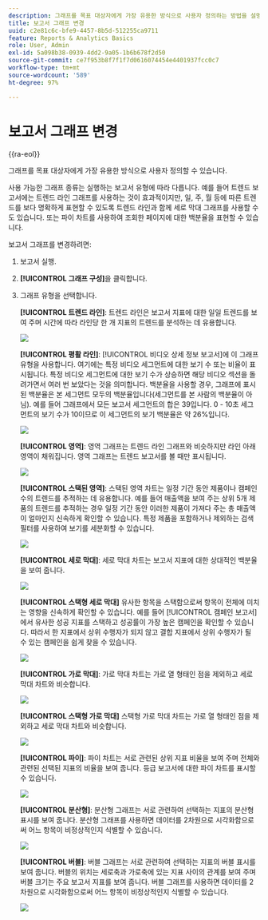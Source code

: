 ```yaml
---
description: 그래프를 목표 대상자에게 가장 유용한 방식으로 사용자 정의하는 방법을 설명하는 단계입니다.
title: 보고서 그래프 변경
uuid: c2e81c6c-bfe9-4457-8b5d-512255ca9711
feature: Reports & Analytics Basics
role: User, Admin
exl-id: 5a098b38-0939-4dd2-9a05-1b6b678f2d50
source-git-commit: ce7f953b8f7f1f7d0616074454e4401937fcc0c7
workflow-type: tm+mt
source-wordcount: '589'
ht-degree: 97%

---
```


# 보고서 그래프 변경

{{ra-eol}}

그래프를 목표 대상자에게 가장 유용한 방식으로 사용자 정의할 수 있습니다.

사용 가능한 그래프 종류는 실행하는 보고서 유형에 따라 다릅니다. 예를 들어 트렌드 보고서에는 트렌드 라인 그래프를 사용하는 것이 효과적이지만, 일, 주, 월 등에 따른 트렌드를 보다 명확하게 표현할 수 있도록 트렌드 라인과 함께 세로 막대 그래프를 사용할 수도 있습니다. 또는 파이 차트를 사용하여 조회한 페이지에 대한 백분율을 표현할 수 있습니다.

보고서 그래프를 변경하려면:

1. 보고서 실행.
1. **[!UICONTROL 그래프 구성]**&#x200B;을 클릭합니다.
1. 그래프 유형을 선택합니다.

   **[!UICONTROL 트렌드 라인]**: 트렌드 라인은 보고서 지표에 대한 일일 트렌드를 보여 주며 시간에 따라 라인당 한 개 지표의 트렌드를 분석하는 데 유용합니다.

   ![](assets/graph_trend_line.png)

   **[!UICONTROL 평활 라인]**: [!UICONTROL 비디오 상세 정보 보고서]에 이 그래프 유형을 사용합니다. 여기에는 특정 비디오 세그먼트에 대한 보기 수 또는 비율이 표시됩니다. 특정 비디오 세그먼트에 대한 보기 수가 상승하면 해당 비디오 섹션을 돌려가면서 여러 번 보았다는 것을 의미합니다. 백분율을 사용할 경우, 그래프에 표시된 백분율은 본 세그먼트 모두의 백분율입니다(세그먼트를 본 사람의 백분율이 아님). 예를 들어 그래프에서 모든 보고서 세그먼트의 합은 39입니다. 0 - 10초 세그먼트의 보기 수가 10이므로 이 세그먼트의 보기 백분율은 약 26%입니다.

   ![](assets/graph_smooth_line.png)

   **[!UICONTROL 영역]**: 영역 그래프는 트렌드 라인 그래프와 비슷하지만 라인 아래 영역이 채워집니다. 영역 그래프는 트렌드 보고서를 볼 때만 표시됩니다.

   ![](assets/graph_area.png)

   **[!UICONTROL 스택된 영역]**: 스택된 영역 차트는 일정 기간 동안 제품이나 캠페인 수의 트렌드를 추적하는 데 유용합니다. 예를 들어 매출액을 보여 주는 상위 5개 제품의 트렌드를 추적하는 경우 일정 기간 동안 이러한 제품이 가져다 주는 총 매출액이 얼마인지 신속하게 확인할 수 있습니다. 특정 제품을 포함하거나 제외하는 검색 필터를 사용하여 보기를 세분화할 수 있습니다.

   ![](assets/graph_stacked_area.png)

   **[!UICONTROL 세로 막대]**: 세로 막대 차트는 보고서 지표에 대한 상대적인 백분율을 보여 줍니다.

   ![](assets/graph_vertical_bars.png)

   **[!UICONTROL 스택형 세로 막대]** 유사한 항목을 스택함으로써 항목이 전체에 미치는 영향을 신속하게 확인할 수 있습니다. 예를 들어 [!UICONTROL 캠페인 보고서]에서 유사한 성공 지표를 스택하고 성공률이 가장 높은 캠페인을 확인할 수 있습니다. 따라서 한 지표에서 상위 수행자가 되지 않고 결합 지표에서 상위 수행자가 될 수 있는 캠페인을 쉽게 찾을 수 있습니다.

   ![](assets/graph_stacked_vertical.png)

   **[!UICONTROL 가로 막대]**: 가로 막대 차트는 가로 열 형태인 점을 제외하고 세로 막대 차트와 비슷합니다.

   ![](assets/graph_horizontal_bar.png)

   **[!UICONTROL 스택형 가로 막대]** 스택형 가로 막대 차트는 가로 열 형태인 점을 제외하고 세로 막대 차트와 비슷합니다.

   ![](assets/graph_stacked_horizontal.png)

   **[!UICONTROL 파이]**: 파이 차트는 서로 관련된 상위 지표 비율을 보여 주며 전체와 관련된 선택된 지표의 비율을 보여 줍니다. 등급 보고서에 대한 파이 차트를 표시할 수 있습니다.

   ![](assets/graph_pie.png)

   **[!UICONTROL 분산형]**: 분산형 그래프는 서로 관련하여 선택하는 지표의 분산형 표시를 보여 줍니다. 분산형 그래프를 사용하면 데이터를 2차원으로 시각화함으로써 어느 항목이 비정상적인지 식별할 수 있습니다.

   ![](assets/graph_scatter.png)

   **[!UICONTROL 버블]**: 버블 그래프는 서로 관련하여 선택하는 지표의 버블 표시를 보여 줍니다. 버블의 위치는 세로축과 가로축에 있는 지표 사이의 관계를 보여 주며 버블 크기는 주요 보고서 지표를 보여 줍니다. 버블 그래프를 사용하면 데이터를 2차원으로 시각화함으로써 어느 항목이 비정상적인지 식별할 수 있습니다.

   ![](assets/graph_bubble.png)
